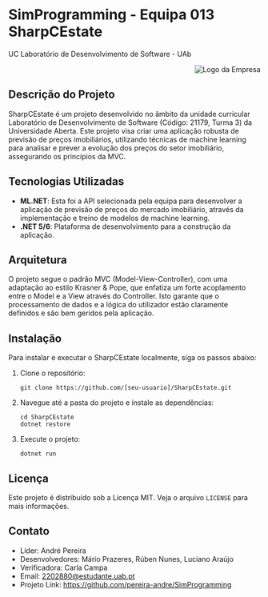 # SimProgramming - Equipa 013 SharpCEstate
UC Laboratório de Desenvolvimento de Software - UAb

<div align="right">
  <img src="/main/SharpCEstate/logo.png" alt="Logo da Empresa">
</div>

## Descrição do Projeto
SharpCEstate é um projeto desenvolvido no âmbito da unidade curricular Laboratório de Desenvolvimento de Software (Código: 21179, Turma 3) da Universidade Aberta. Este projeto visa criar uma aplicação robusta de previsão de preços imobiliários, utilizando técnicas de machine learning para analisar e prever a evolução dos preços do setor imobiliário, assegurando os princípios da MVC.

## Tecnologias Utilizadas
- **ML.NET**: Esta foi a API selecionada pela equipa para desenvolver a aplicação de previsão de preços do mercado imobiliário, através da implementação e treino de modelos de machine learning.
- **.NET 5/6**: Plataforma de desenvolvimento para a construção da aplicação.

## Arquitetura
O projeto segue o padrão MVC (Model-View-Controller), com uma adaptação ao estilo Krasner & Pope, que enfatiza um forte acoplamento entre o Model e a View através do Controller. Isto garante que o processamento de dados e a lógica do utilizador estão claramente definidos e são bem geridos pela aplicação.

## Instalação
Para instalar e executar o SharpCEstate localmente, siga os passos abaixo:
1. Clone o repositório:
   ```
   git clone https://github.com/[seu-usuario]/SharpCEstate.git
   ```
2. Navegue até a pasta do projeto e instale as dependências:
   ```
   cd SharpCEstate
   dotnet restore
   ```
3. Execute o projeto:
   ```
   dotnet run
   ```

## Licença
Este projeto é distribuído sob a Licença MIT. Veja o arquivo `LICENSE` para mais informações.

## Contato
- Líder: André Pereira
- Desenvolvedores: Mário Prazeres, Rúben Nunes, Luciano Araújo
- Verificadora: Carla Campa
- Email: 2202880@estudante.uab.pt
- Projeto Link: https://github.com/pereira-andre/SimProgramming

